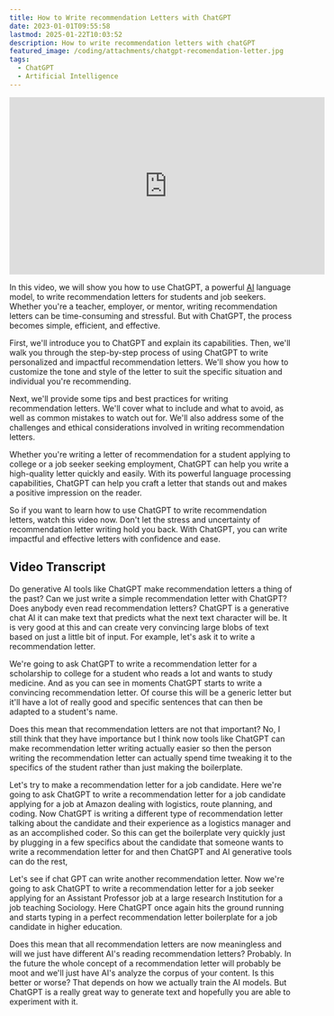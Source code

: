 ```yaml
---
title: How to Write recommendation Letters with ChatGPT
date: 2023-01-01T09:55:58
lastmod: 2025-01-22T10:03:52
description: How to write recommendation letters with chatGPT
featured_image: /coding/attachments/chatgpt-recomendation-letter.jpg
tags:
  - ChatGPT
  - Artificial Intelligence
---
```


<div class="iframe-16-9-container">
<iframe class="youTubeIframe" width="560" height="315" src="https://www.youtube.com/embed/XsCRblZMB9M?rel=0" title="YouTube video player" frameborder="0" allow="accelerometer; autoplay; clipboard-write; encrypted-media; gyroscope; picture-in-picture; web-share" allowfullscreen></iframe>
</div>

In this video, we will show you how to use ChatGPT, a powerful [AI](../coding/ai-artificial-intelligence.md) language model, to write recommendation letters for students and job seekers. Whether you're a teacher, employer, or mentor, writing recommendation letters can be time-consuming and stressful. But with ChatGPT, the process becomes simple, efficient, and effective.

First, we'll introduce you to ChatGPT and explain its capabilities. Then, we'll walk you through the step-by-step process of using ChatGPT to write personalized and impactful recommendation letters. We'll show you how to customize the tone and style of the letter to suit the specific situation and individual you're recommending.

Next, we'll provide some tips and best practices for writing recommendation letters. We'll cover what to include and what to avoid, as well as common mistakes to watch out for. We'll also address some of the challenges and ethical considerations involved in writing recommendation letters.

Whether you're writing a letter of recommendation for a student applying to college or a job seeker seeking employment, ChatGPT can help you write a high-quality letter quickly and easily. With its powerful language processing capabilities, ChatGPT can help you craft a letter that stands out and makes a positive impression on the reader.

So if you want to learn how to use ChatGPT to write recommendation letters, watch this video now. Don't let the stress and uncertainty of recommendation letter writing hold you back. With ChatGPT, you can write impactful and effective letters with confidence and ease.

## Video Transcript

Do generative AI tools like ChatGPT make recommendation letters a thing of the past? Can we just write a simple recommendation letter with ChatGPT? Does anybody even read recommendation letters? ChatGPT is a generative chat AI it can make text that predicts what the next text character will be. It is very good at this and can create very convincing large blobs of text based on just a little bit of input. For example, let's ask it to write a recommendation letter.

We're going to ask ChatGPT to write a recommendation letter for a scholarship to college for a student who reads a lot and wants to study medicine. And as you can see in moments ChatGPT starts to write a convincing recommendation letter. Of course this will be a generic letter but it'll have a lot of really good and specific sentences that can then be adapted to a student's name.

Does this mean that recommendation letters are not that important? No, I still think that they have importance but I think now tools like ChatGPT can make recommendation letter writing actually easier so then the person writing the recommendation letter can actually spend time tweaking it to the specifics of the student rather than just making the boilerplate.

Let's try to make a recommendation letter for a job candidate. Here we're going to ask ChatGPT to write a recommendation letter for a job candidate applying for a job at Amazon dealing with logistics, route planning, and coding. Now ChatGPT is writing a different type of recommendation letter talking about the candidate and their experience as a logistics manager and as an accomplished coder. So this can get the boilerplate very quickly just by plugging in a few specifics about the candidate that someone wants to write a recommendation letter for and then ChatGPT and AI generative tools can do the rest,

Let's see if chat GPT can write another recommendation letter. Now we're going to ask ChatGPT to write a recommendation letter for a job seeker applying for an Assistant Professor job at a large research Institution for a job teaching Sociology. Here ChatGPT once again hits the ground running and starts typing in a perfect recommendation letter boilerplate for a job candidate in higher education.

Does this mean that all recommendation letters are now meaningless and will we just have different AI's reading recommendation letters? Probably. In the future the whole concept of a recommendation letter will probably be moot and we'll just have AI's analyze the corpus of your content. Is this better or worse? That depends on how we actually train the AI models. But ChatGPT is a really great way to generate text and hopefully you are able to experiment with it.
